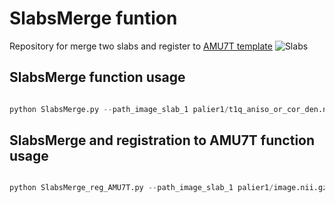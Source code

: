 # SlabsMerge funtion 
Repository for merge two slabs and register to [AMU7T template](https://github.com/spinalcordtoolbox/template_AMU7T)
![Slabs](https://github.com/Nilser3/SlabsMerge/assets/77469192/4ada80e9-dba8-4028-b8b1-36f3fc72c3fc)
## SlabsMerge function usage

```python

python SlabsMerge.py --path_image_slab_1 palier1/t1q_aniso_or_cor_den.nii.gz --path_centerline_slab_1 palier1/t1q_aniso_or_cor_den_centerline.nii.gz --path_image_slab_2 palier2/t1q_aniso_or_cor_den.nii.gz --path_centerline_slab_2 palier2/t1q_aniso_or_cor_den_centerline.nii.gz --slice_slab1 21 --slice_slab2 21 --output_path slabs_merged.nii.gz

```


## SlabsMerge and registration to AMU7T function usage

```python

python SlabsMerge_reg_AMU7T.py --path_image_slab_1 palier1/image.nii.gz --mask_wm_slab_1 palier1/wm_mask.nii.gz --path_centerline_slab_1 palier1/centerline.nii.gz --path_image_slab_2 palier2/image.nii.gz --mask_wm_slab_2 palier2/wm_mask.nii.gz --path_centerline_slab_2 palier2/centerline.nii.gz --slice_slab1 21 --slice_slab2 21 --landmarks landmarks.nii.gz --path_template_AMU7T template_AMU7T --path_output Registration_AMU7T

```
